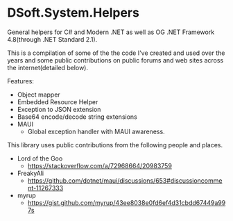 # DSoft.System.Helpers

General helpers for C# and Modern .NET as well as OG .NET Framework 4.8(through .NET Standard 2.1).  

This is a compilation of some of the the code I've created and used over the years and some public contributions on public forums and web sites across the internet(detailed below).


Features:

 - Object mapper
 - Embedded Resource Helper
 - Exception to JSON extension
 - Base64 encode/decode string extensions
 - MAUI
	- Global exception handler with MAUI awareness.


This library uses public contributions from the following people and places.

 - Lord of the Goo
	- https://stackoverflow.com/a/72968664/20983759
 - FreakyAli
	- https://github.com/dotnet/maui/discussions/653#discussioncomment-11267333
 - myrup
	- https://gist.github.com/myrup/43ee8038e0fd6ef4d31cbdd67449a997s
